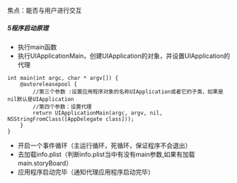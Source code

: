 焦点：能否与用户进行交互

##### 5程序启动原理

* 执行main函数
* 执行UIApplicationMain，创建UIApplication的对象，并设置UIApplication的代理

```
int main(int argc, char * argv[]) {
    @autoreleasepool {
        //第三个参数 :设置应用程序对象的名称UIApplication或者它的子类，如果是nil默认是UIApplication
        //第四个参数：设置代理
        return UIApplicationMain(argc, argv, nil, NSStringFromClass([AppDelegate class]));
    }
}
```

* 开启一个事件循环（主运行循环，死循环，保证程序不会退出）
* 去加载info.plist（判断info.plist当中有没有main参数,如果有加载main.storyBoard）
* 应用程序启动完毕（通知代理应用程序启动完毕）



